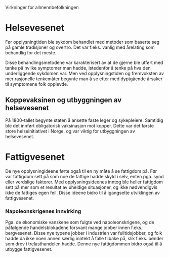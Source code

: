 Virkninger for allmennbefolkningen

# Helsevesenet
Før opplysningtiden ble sykdom behandlet med metoder som baserte seg på gamle tradisjoner og overtro. Det var f.eks. vanlig med årelating som behandlig for det meste.

Disse behandlingsmetodene var karakterisert av at de gjerne ble utført med tanke på hvilke symptomer man hadde, istedenfor å tenke på hva den underliggende sykdomen var. Men ved opplysningstiden og fremvoksten av mer rasjonelle tenkemåter begynte man å se etter med dyptgående årsaker til symptomene folk opplevde.

## Koppevaksinen og utbyggningen av helsevesenet

På 1800-tallet begynte staten å ansette faste leger og sykepleiere. Samtidig ble det innført obligatorisk vaksinasjon mot kopper. Dette var det første store helseinitiativet i Norge, og var viktig for utbyggningen av helsevesenet.

# Fattigvesenet
De nye opplysningideene førte også til en ny måte å se fattigdom på. Før var fattigdom sett på som noe de fattige hadde skyld i selv, enten pga. synd eller verdslige faktorer. Med opplysningsideenes inntog ble heller fattigdom sett på mer som et resultat av uheldige situasjoner, og  ikke nødvendigvis ikke de fattiges egen feil. Disse ideene bidro til å igangsette utviklingen av fattigvesenet.

### Napoleonskrigenes innvirking
Pga. de økonomiske vanskene som fulgte ved napoleonskrigene, og de påfølgende handelsblokadene forsvant mange jobber innen f.eks. bergvesenet. Disse nye typene jobber i industrien var fulltidsjobber, og folk hadde da ikke noen annen særlig inntekt å falle tilbake på, slik f.eks. bønder som drev i trelasthandelen hadde. Denne nye fattigdommen bidro også til å utbygge fattigvesenet.